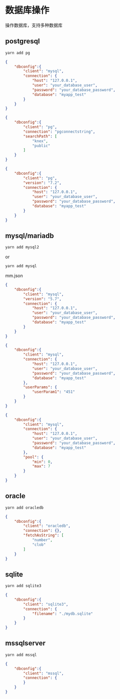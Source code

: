 # 数据库操作

操作数据库，支持多种数据库

## postgresql

```sh
yarn add pg
```

```json
{
	"dbconfig":{
		"client": "mysql",
		"connection": {
			"host": "127.0.0.1",
			"user": "your_database_user",
			"password": "your_database_password",
			"database": "myapp_test"
		}
	}
}
```

```json
{
	"dbconfig":{
		"client": "pg",
		"connection": "pgconnectstring",
		"searchPath": [
			"knex",
			"public"
		]
	}
}
```

```json
{
	"dbconfig":{
		"client": "pg",
		"version": "7.2",
		"connection": {
			"host": "127.0.0.1",
			"user": "your_database_user",
			"password": "your_database_password",
			"database": "myapp_test"
		}
	}
}
```

## mysql/mariadb

```sh
yarn add mysql2
```

or

```sh
yarn add mysql
```

mm.json

```json
{
	"dbconfig":{
		"client": "mysql",
		"version": "5.7",
		"connection": {
			"host": "127.0.0.1",
			"user": "your_database_user",
			"password": "your_database_password",
			"database": "myapp_test"
		}
	}
}
```

```json
{
	"dbconfig":{
		"client": "mysql",
		"connection": {
			"host": "127.0.0.1",
			"user": "your_database_user",
			"password": "your_database_password",
			"database": "myapp_test"
		},
		"userParams": {
			"userParam1": "451"
		}
	}
}
```

```json
{
	"dbconfig":{
		"client": "mysql",
		"connection": {
			"host": "127.0.0.1",
			"user": "your_database_user",
			"password": "your_database_password",
			"database": "myapp_test"
		},
		"pool": {
			"min": 0,
			"max": 7
		}
	}
}
```

## oracle

```sh
yarn add oracledb
```

```json
{
	"dbconfig":{
		"client": "oracledb",
		"connection": {},
		"fetchAsString": [
			"number",
			"clob"
		]
	}
}
```

## sqlite

```sh
yarn add sqlite3
```

```json
{
	"dbconfig":{
		"client": "sqlite3",
		"connection": {
			"filename": "./mydb.sqlite"
		}
	}
}
```

## mssqlserver

```sh
yarn add mssql
```

```json
{
	"dbconfig":{
		"client": "mssql",
		"connection": {
		}
	}
}
```
